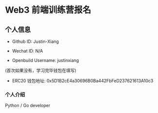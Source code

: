 # Web3 前端训练营报名

## 个人信息

* Github ID: Justin-Xiang

* Wechat ID: N/A 

* Openbuild Username: justinxiang

(首次如果没有，学习完毕钱包在填写)

* ERC20 钱包地址: 0x5D1B2cE4a30696B0Ba442FbFeD237621613A10c3

### 个人介绍

Python / Go developer
